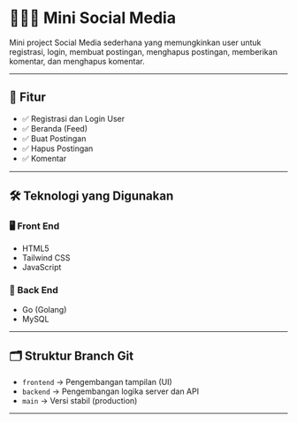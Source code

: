 # 🧑‍🤝‍🧑 Mini Social Media

Mini project Social Media sederhana yang memungkinkan user untuk registrasi, login, membuat postingan, menghapus postingan, memberikan komentar, dan menghapus komentar.

---

## 🚀 Fitur

- ✅ Registrasi dan Login User
- ✅ Beranda (Feed)
- ✅ Buat Postingan
- ✅ Hapus Postingan
- ✅ Komentar

---

## 🛠️ Teknologi yang Digunakan

### 🖥️ Front End
- HTML5
- Tailwind CSS
- JavaScript

### 🧠 Back End
- Go (Golang)
- MySQL

---

## 🗂️ Struktur Branch Git

- `frontend` → Pengembangan tampilan (UI)
- `backend` → Pengembangan logika server dan API
- `main` → Versi stabil (production)

---


